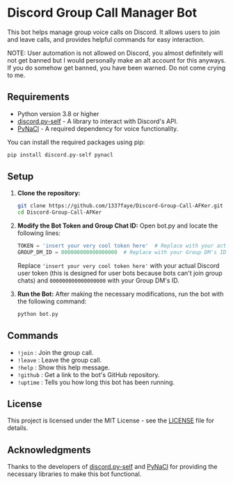
# Discord Group Call Manager Bot

This bot helps manage group voice calls on Discord. It allows users to join and leave calls, and provides helpful commands for easy interaction.

NOTE: User automation is not allowed on Discord, you almost definitely will not get banned but I would personally make an alt account for this anyways. 
If you do somehow get banned, you have been warned. Do not come crying to me.
## Requirements

- Python version 3.8 or higher
- [discord.py-self](https://pypi.org/project/discord.py-self/) - A library to interact with Discord's API.
- [PyNaCl](https://pypi.org/project/PyNaCl/) - A required dependency for voice functionality.

You can install the required packages using pip:

```bash
pip install discord.py-self pynacl
```

## Setup

1. **Clone the repository:**
   ```bash
   git clone https://github.com/1337faye/Discord-Group-Call-AFKer.git
   cd Discord-Group-Call-AFKer
   ```

2. **Modify the Bot Token and Group Chat ID:**
   Open bot.py and locate the following lines:

   ```python
   TOKEN = 'insert your very cool token here'  # Replace with your actual Discord bot token
   GROUP_DM_ID = 000000000000000000  # Replace with your Group DM's ID
   ```

   Replace `'insert your very cool token here'` with your actual Discord user token (this is designed for user bots because bots can't join group chats) and `000000000000000000` with your Group DM's ID.

3. **Run the Bot:**
   After making the necessary modifications, run the bot with the following command:

   ```bash
   python bot.py
   ```

## Commands

- `!join` : Join the group call.
- `!leave` : Leave the group call.
- `!help` : Show this help message.
- `!github` : Get a link to the bot's GitHub repository.
- `!uptime` : Tells you how long this bot has been running.

## License

This project is licensed under the MIT License - see the [LICENSE](LICENSE) file for details.

## Acknowledgments

Thanks to the developers of [discord.py-self](https://pypi.org/project/discord.py-self/) and [PyNaCl](https://pypi.org/project/PyNaCl/) for providing the necessary libraries to make this bot functional.
